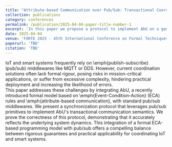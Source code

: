 ```yaml
---
title: "Attribute-based Communication over Pub/Sub: Transactional Coordination for Smart Systems"
collection: publications
category: conferences
permalink: /publication/2025-04-04-paper-title-number-1
excerpt: 'In this paper we propose a protocol to implement AbU on a general pub/sub middleware.'
date: 2025-04-04
venue: 'FORTE 2025 - 45th International Conference on Formal Techniques for Distributed Objects, Components, and Systems'
paperurl: 'TBD'
citation: 'TBD'
---
```


IoT and smart systems frequently rely on \emph{publish-subscribe} (pub/sub) middlewares like MQTT or DDS. 
 However, current coordination solutions often lack formal rigour, posing risks in mission-critical applications, or suffer from excessive complexity, hindering practical deployment and increasing the likelihood of errors.  
This paper addresses these challenges by integrating AbU, a recently introduced formal model based on \emph{Event-Condition-Action} (ECA) rules and \emph{attribute-based communication}, with standard pub/sub middlewares.  We present a synchronization protocol that leverages pub/sub primitives to implement AbU's transactional communication semantics.  We prove the correctness of this protocol, demonstrating that it accurately reflects the underlying system dynamics. This integration of a formal ECA-based programming model with pub/sub offers a compelling balance between rigorous guarantees and practical applicability for coordinating IoT and smart systems.